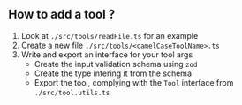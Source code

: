 ## How to add a tool ?

1. Look at `./src/tools/readFile.ts` for an example
2. Create a new file `./src/tools/<camelCaseToolName>.ts`
3. Write and export an interface for your tool args
   - Create the input validation schema using `zod`
   - Create the type infering it from the schema
   - Export the tool, complying with the `Tool` interface from `./src/tool.utils.ts`
